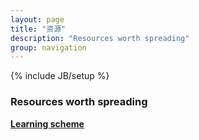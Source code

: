 ```yaml
---
layout: page
title: "资源"
description: "Resources worth spreading"
group: navigation
---
```

{% include JB/setup %}

### Resources worth spreading

[**Learning scheme**](http://schemers.org/Documents/#all-texts)

